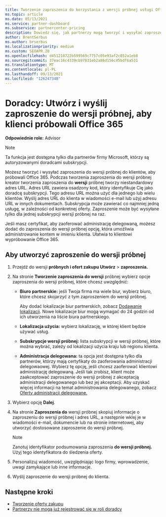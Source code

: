 ```yaml
---
title: Tworzenie zaproszenia do korzystania z wersji próbnej usługi Office 365
ms.topic: article
ms.date: 05/13/2021
ms.service: partner-dashboard
ms.subservice: partnercenter-pricing
description: Dowiedz się, jak partnerzy mogą tworzyć i wysyłać zaproszenia do wersji próbnej dla swoich klientów, aby spróbować Office 365. Partnerzy są bardzo autoryzowani jako doradca subskrypcji.
author: BrentSerbus
ms.author: brserbus
ms.localizationpriority: medium
ms.custom: SEOAPR.20
ms.openlocfilehash: d451218722b599569c7757c05e93af2c052a1eb8
ms.sourcegitcommit: 37eac16c4339cb97831eb2a86d156c45bdf6a531
ms.translationtype: MT
ms.contentlocale: pl-PL
ms.lasthandoff: 09/13/2021
ms.locfileid: "126247348"
---
```

# <a name="advisors-create-and-send-a-trial-invitation-for-clients-to-try-office-365"></a>Doradcy: Utwórz i wyślij zaproszenie do wersji próbnej, aby klienci próbowali Office 365


**Odpowiednie role:** Advisor

> [!NOTE]
> Ta funkcja jest dostępna tylko dla partnerów firmy Microsoft, którzy są autoryzowanymi doradcami subskrypcji.

Możesz tworzyć i wysyłać zaproszenia do wersji próbnej do klientów, aby próbowali Office 365. Podczas tworzenia zaproszenia do wersji próbnej kreator tworzenia zaproszenia do **wersji** próbnej tworzy niestandardowy adres URL. Adres URL zawiera osadzony kod, który identyfikuje Cię jako doradcę subskrypcji. Tego adresu URL można użyć dla jednego lub wielu klientów. Wyślij adres URL do klienta w wiadomości e-mail lub użyj adresu URL w innych dokumentach. Subskrypcja może zawierać co najmniej jedną usługę, w zależności od konkretnej oferty. Zaproszenie może być wysyłane tylko dla jednej subskrypcji wersji próbnej na raz.

Jeśli masz certyfikat, aby zaoferować administrację delegowaną, możesz dodać do zaproszenia do wersji próbnej opcję, która umożliwia administrowanie kontem w imieniu klienta. Ułatwia to klientowi wypróbowanie Office 365.

## <a name="to-create-a-trial-invitation"></a>Aby utworzyć zaproszenie do wersji próbnej

1. Przejdź do wersji **próbnych i ofert zakupu Utwórz**  >  **zaproszenia.**

2. Na stronie **Tworzenie zaproszenia do wersji** próbnej wybierz opcje zaproszenia do wersji próbnej, które chcesz uwzględnić:

    - **Biuro partnerskie:** jeśli Twoja firma ma wiele biur, wybierz biuro, które chcesz skojarzyć z tym zaproszeniem do wersji próbnej.

        Aby dodać lokalizacje biur partnerskich, zobacz [Dodawanie lokalizacji](manage-locations.md). Nowe lokalizacje biur mogą wymagać do 24 godzin od ich utworzenia na liście biura partnerskiego.

    - **Lokalizacja użycia:** wybierz lokalizację, w której klient będzie używać usług.
    - **Subskrypcje wersji próbnej:** lista subskrypcji w wersji próbnej, które można wybrać, zależy od lokalizacji użycia kraju lub regionu klienta.
    - **Administracja delegowana:** ta opcja jest dostępna tylko dla partnerów, którzy mają certyfikaty do zaoferowania administracji delegowaowej. Wybierz tę opcję, jeśli chcesz zaoferować klientowi administrację delegowaną. Jeśli tak zrobisz, klient może zaakceptować zaproszenie do wersji próbnej z akceptacją administracji delegowanego lub bez jej akceptacji. Aby uzyskać więcej informacji na temat administrowania delegowanego, zobacz [Oferty administracji delegowane.](customers-revoke-admin-privileges.md)

3. Wybierz opcję **Dalej**.

4. Na stronie **Zaproszenia do** wersji próbnej skopiuj informacje o zaproszeniu do wersji próbnej i adres URL, a następnie wklej je w wiadomości e-mail, dokumencie lub na stronie internetowej, aby utworzyć dostosowane zaproszenie do wersji próbnej.

    > [!NOTE]
    > Zanotuj identyfikator podsumowania zaproszenia **do wersji próbnej.** Użyj tego identyfikatora do śledzenia oferty.

5. Personalizuj wiadomość, uwzględniając logo firmy, wprowadzenie, uwagi zamykające lub inne informacje.

6. Wyślij zaproszenie do wersji próbnej do klienta.

## <a name="next-steps"></a>Następne kroki

- [Tworzenie oferty zakupu](advisor-create-a-purchase-offer.md)
- [Partnerzy nie mogą już rejestrować się w roli doradcy](advisors-no-csp.md)
